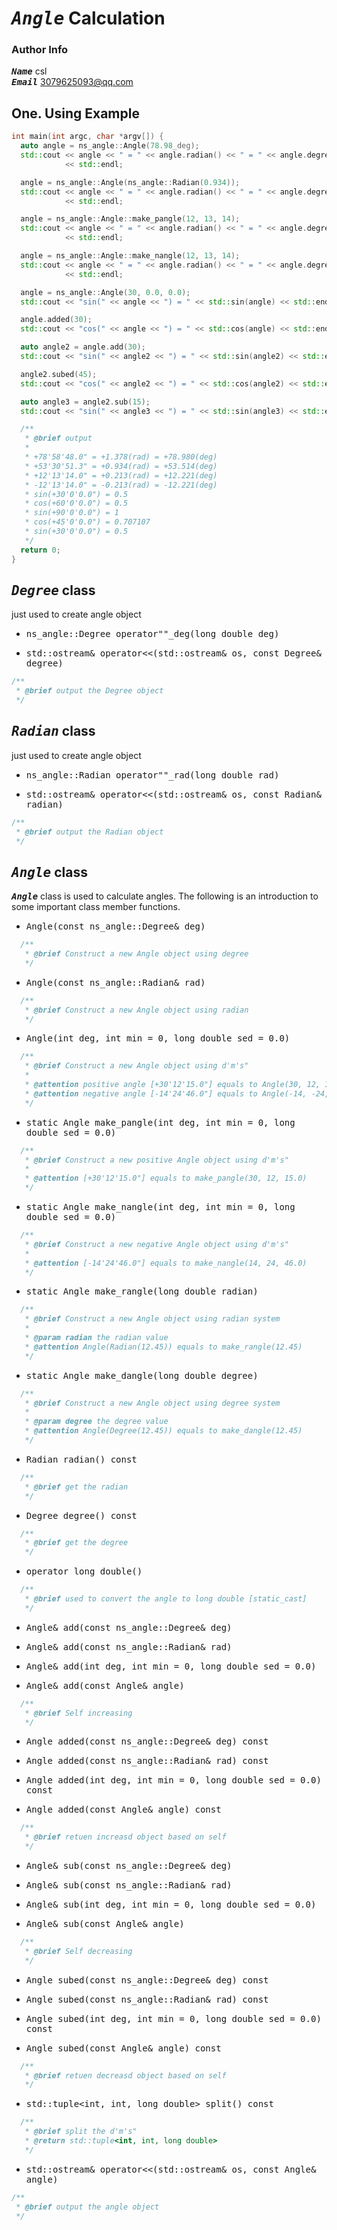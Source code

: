 # <kbd>___Angle___</kbd> Calculation

### Author Info
<kbd>___Name___</kbd>  csl  
<kbd>___Email___</kbd> 3079625093@qq.com

## One. Using Example

```cpp
int main(int argc, char *argv[]) {
  auto angle = ns_angle::Angle(78.98_deg);
  std::cout << angle << " = " << angle.radian() << " = " << angle.degree()
            << std::endl;

  angle = ns_angle::Angle(ns_angle::Radian(0.934));
  std::cout << angle << " = " << angle.radian() << " = " << angle.degree()
            << std::endl;

  angle = ns_angle::Angle::make_pangle(12, 13, 14);
  std::cout << angle << " = " << angle.radian() << " = " << angle.degree()
            << std::endl;

  angle = ns_angle::Angle::make_nangle(12, 13, 14);
  std::cout << angle << " = " << angle.radian() << " = " << angle.degree()
            << std::endl;

  angle = ns_angle::Angle(30, 0.0, 0.0);
  std::cout << "sin(" << angle << ") = " << std::sin(angle) << std::endl;

  angle.added(30);
  std::cout << "cos(" << angle << ") = " << std::cos(angle) << std::endl;

  auto angle2 = angle.add(30);
  std::cout << "sin(" << angle2 << ") = " << std::sin(angle2) << std::endl;

  angle2.subed(45);
  std::cout << "cos(" << angle2 << ") = " << std::cos(angle2) << std::endl;

  auto angle3 = angle2.sub(15);
  std::cout << "sin(" << angle3 << ") = " << std::sin(angle3) << std::endl;

  /**
   * @brief output
   * 
   * +78'58'48.0" = +1.378(rad) = +78.980(deg)
   * +53'30'51.3" = +0.934(rad) = +53.514(deg)
   * +12'13'14.0" = +0.213(rad) = +12.221(deg)
   * -12'13'14.0" = -0.213(rad) = -12.221(deg)
   * sin(+30'0'0.0") = 0.5
   * cos(+60'0'0.0") = 0.5
   * sin(+90'0'0.0") = 1
   * cos(+45'0'0.0") = 0.707107
   * sin(+30'0'0.0") = 0.5
   */
  return 0;
}
```
## <kbd>___Degree___</kbd> class
just used to create angle object

+ <kbd>ns_angle::Degree operator""_deg(long double deg)</kbd>

+ <kbd>std::ostream& operator<<(std::ostream& os, const Degree& degree)</kbd>
```cpp
/**
 * @brief output the Degree object
 */
```
## <kbd>___Radian___</kbd> class
just used to create angle object

+ <kbd>ns_angle::Radian operator""_rad(long double rad)</kbd>

+ <kbd>std::ostream& operator<<(std::ostream& os, const Radian& radian)</kbd>
```cpp
/**
 * @brief output the Radian object
 */
```

## <kbd>___Angle___</kbd> class
<kbd>___Angle___</kbd> class is used to calculate angles. The following is an introduction to some important class member functions.  

+ <kbd>Angle(const ns_angle::Degree& deg)</kbd>
```cpp
  /**
   * @brief Construct a new Angle object using degree
   */
```
+ <kbd>Angle(const ns_angle::Radian& rad)</kbd>
```cpp
  /**
   * @brief Construct a new Angle object using radian
   */
```
+ <kbd>Angle(int deg, int min = 0, long double sed = 0.0)</kbd>
```cpp
  /**
   * @brief Construct a new Angle object using d'm's"
   *
   * @attention positive angle [+30'12'15.0"] equals to Angle(30, 12, 15.0)
   * @attention negative angle [-14'24'46.0"] equals to Angle(-14, -24, -46.0)
   */
```
+ <kbd>static Angle make_pangle(int deg, int min = 0, long double sed = 0.0)</kbd>
```cpp
  /**
   * @brief Construct a new positive Angle object using d'm's"
   *
   * @attention [+30'12'15.0"] equals to make_pangle(30, 12, 15.0)
   */
```
+ <kbd>static Angle make_nangle(int deg, int min = 0, long double sed = 0.0)</kbd>
```cpp
  /**
   * @brief Construct a new negative Angle object using d'm's"
   *
   * @attention [-14'24'46.0"] equals to make_nangle(14, 24, 46.0)
   */
```
+ <kbd>static Angle make_rangle(long double radian)</kbd>
```cpp
  /**
   * @brief Construct a new Angle object using radian system
   *
   * @param radian the radian value
   * @attention Angle(Radian(12.45)) equals to make_rangle(12.45)
   */
```
+ <kbd>static Angle make_dangle(long double degree)</kbd>
```cpp
  /**
   * @brief Construct a new Angle object using degree system
   *
   * @param degree the degree value
   * @attention Angle(Degree(12.45)) equals to make_dangle(12.45)
   */
```
+ <kbd>Radian radian() const</kbd>
```cpp
  /**
   * @brief get the radian
   */
```
+ <kbd>Degree degree() const</kbd>
```cpp
  /**
   * @brief get the degree
   */
```
+ <kbd>operator long double()</kbd>
```cpp
  /**
   * @brief used to convert the angle to long double [static_cast]
   */
```

+ <kbd>Angle& add(const ns_angle::Degree& deg)</kbd>

+ <kbd>Angle& add(const ns_angle::Radian& rad)</kbd>

+ <kbd>Angle& add(int deg, int min = 0, long double sed = 0.0)</kbd>

+ <kbd>Angle& add(const Angle& angle)</kbd>
```cpp
  /**
   * @brief Self increasing
   */
```

+ <kbd>Angle added(const ns_angle::Degree& deg) const</kbd>

+ <kbd>Angle added(const ns_angle::Radian& rad) const</kbd>

+ <kbd>Angle added(int deg, int min = 0, long double sed = 0.0) const</kbd>

+ <kbd>Angle added(const Angle& angle) const</kbd>

```cpp
  /**
   * @brief retuen increasd object based on self
   */
```

+ <kbd>Angle& sub(const ns_angle::Degree& deg)</kbd>

+ <kbd>Angle& sub(const ns_angle::Radian& rad)</kbd>

+ <kbd>Angle& sub(int deg, int min = 0, long double sed = 0.0)</kbd>

+ <kbd>Angle& sub(const Angle& angle)</kbd>

```cpp
  /**
   * @brief Self decreasing
   */
```

+ <kbd>Angle subed(const ns_angle::Degree& deg) const</kbd>

+ <kbd>Angle subed(const ns_angle::Radian& rad) const</kbd>

+ <kbd>Angle subed(int deg, int min = 0, long double sed = 0.0) const</kbd>

+ <kbd>Angle subed(const Angle& angle) const</kbd>

```cpp
  /**
   * @brief retuen decreasd object based on self
   */
```

+ <kbd>std::tuple<int, int, long double> split() const</kbd>
```cpp
  /**
   * @brief split the d'm's"
   * @return std::tuple<int, int, long double>
   */
```

+ <kbd>std::ostream& operator<<(std::ostream& os, const Angle& angle)</kbd>
```cpp
/**
 * @brief output the angle object
 */
```

